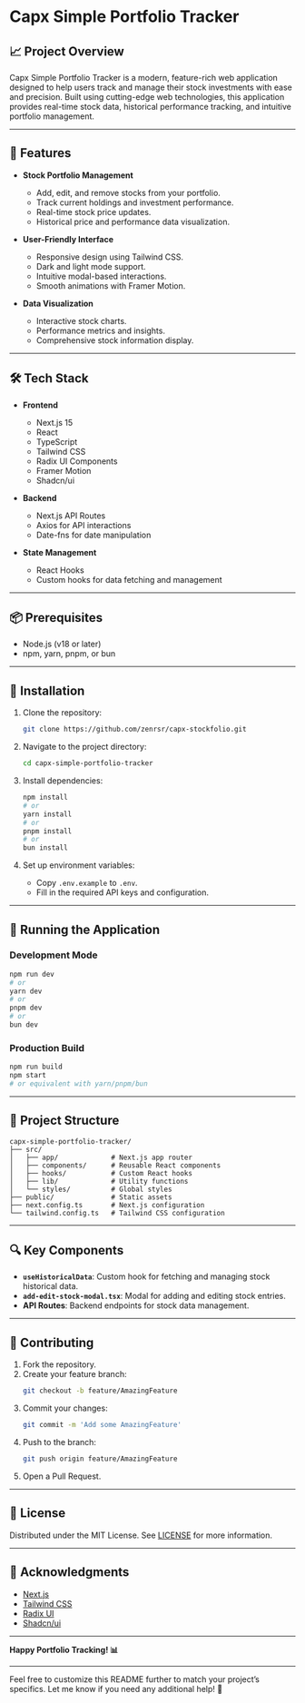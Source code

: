 # **Capx Simple Portfolio Tracker**

## 📈 **Project Overview**

Capx Simple Portfolio Tracker is a modern, feature-rich web application designed to help users track and manage their stock investments with ease and precision. Built using cutting-edge web technologies, this application provides real-time stock data, historical performance tracking, and intuitive portfolio management.

---

## 🚀 **Features**

- **Stock Portfolio Management**
  - Add, edit, and remove stocks from your portfolio.
  - Track current holdings and investment performance.
  - Real-time stock price updates.
  - Historical price and performance data visualization.

- **User-Friendly Interface**
  - Responsive design using Tailwind CSS.
  - Dark and light mode support.
  - Intuitive modal-based interactions.
  - Smooth animations with Framer Motion.

- **Data Visualization**
  - Interactive stock charts.
  - Performance metrics and insights.
  - Comprehensive stock information display.

---

## 🛠 **Tech Stack**

- **Frontend**
  - Next.js 15
  - React
  - TypeScript
  - Tailwind CSS
  - Radix UI Components
  - Framer Motion
  - Shadcn/ui

- **Backend**
  - Next.js API Routes
  - Axios for API interactions
  - Date-fns for date manipulation

- **State Management**
  - React Hooks
  - Custom hooks for data fetching and management

---

## 📦 **Prerequisites**

- Node.js (v18 or later)
- npm, yarn, pnpm, or bun

---

## 🔧 **Installation**

1. Clone the repository:
   ```bash
   git clone https://github.com/zenrsr/capx-stockfolio.git
   ```

2. Navigate to the project directory:
   ```bash
   cd capx-simple-portfolio-tracker
   ```

3. Install dependencies:
   ```bash
   npm install
   # or
   yarn install
   # or
   pnpm install
   # or
   bun install
   ```

4. Set up environment variables:
   - Copy `.env.example` to `.env`.
   - Fill in the required API keys and configuration.

---

## 🚀 **Running the Application**

### **Development Mode**
```bash
npm run dev
# or
yarn dev
# or
pnpm dev
# or
bun dev
```

### **Production Build**
```bash
npm run build
npm start
# or equivalent with yarn/pnpm/bun
```

---

## 📂 **Project Structure**

```
capx-simple-portfolio-tracker/
├── src/
│   ├── app/             # Next.js app router
│   ├── components/      # Reusable React components
│   ├── hooks/           # Custom React hooks
│   ├── lib/             # Utility functions
│   └── styles/          # Global styles
├── public/              # Static assets
├── next.config.ts       # Next.js configuration
└── tailwind.config.ts   # Tailwind CSS configuration
```

---

## 🔍 **Key Components**

- **`useHistoricalData`**: Custom hook for fetching and managing stock historical data.
- **`add-edit-stock-modal.tsx`**: Modal for adding and editing stock entries.
- **API Routes**: Backend endpoints for stock data management.

---

## 🤝 **Contributing**

1. Fork the repository.
2. Create your feature branch:
   ```bash
   git checkout -b feature/AmazingFeature
   ```
3. Commit your changes:
   ```bash
   git commit -m 'Add some AmazingFeature'
   ```
4. Push to the branch:
   ```bash
   git push origin feature/AmazingFeature
   ```
5. Open a Pull Request.

---

## 📄 **License**

Distributed under the MIT License. See [LICENSE](LICENSE) for more information.

---

## 🎉 **Acknowledgments**

- [Next.js](https://nextjs.org/)
- [Tailwind CSS](https://tailwindcss.com/)
- [Radix UI](https://www.radix-ui.com/)
- [Shadcn/ui](https://ui.shadcn.com/)

---

**Happy Portfolio Tracking! 📊**

---

Feel free to customize this README further to match your project’s specifics. Let me know if you need any additional help! 🚀
